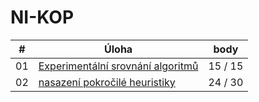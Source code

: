 # NI-KOP

| #  | Úloha                                                                                    | body    |
|----|------------------------------------------------------------------------------------------|---------|
| 01 | [Experimentální srovnání algoritmů](https://github.com/zunigjor/NI-KOP/tree/master/HW01) | 15 / 15 |
| 02 | [nasazení pokročilé heuristiky](https://github.com/zunigjor/NI-KOP/tree/master/HW02)     | 24 / 30 |
